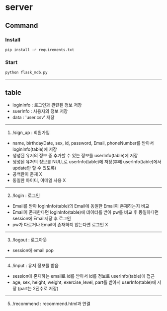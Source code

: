 # server

## Command

### Install

```shell
pip install -r requirements.txt
```

### Start

```shell
python flask_mdb.py
```

---
## table
- loginInfo : 로그인과 관련된 정보 저장
- suerInfo : 사용자의 정보 저장
- data : 'user.csv' 저장
---
1. /sign_up : 회원가입
  - name, birthdayDate, sex, id, password, Email, phoneNumber를 받아서 loginInfo(table)에 저장
  - 생성된 유저의 정보 중 추가할 수 있는 정보를 userInfo(table)에 저장
  - 생성된 유저의 정보를 NULL로 userInfo(table)에 저장(후에 userInfo(table)에서 update만 할 수 있도록)
  - 공백란이 존재 X
  - 동일한 아이디, 이메일 사용 X
---
2. /login : 로그인
  - Email를 받아 loginInfo(table)의 Email에 동일한 Email이 존재하는지 비교
  - Email이 존재한다면 loginInfo(table)에 데이터를 받아 pw를 비교 후 동일하다면 session에 Email저장 후 로그인
  - pw가 다르거나 Email이 존재하지 않는다면 로그인 X
---

3. /logout : 로그아웃
  - session에 email pop
---
4. /input : 유저 정보를 받음
  - session에 존재하는 email로 id를 받아서 id를 정보로 userInfo(table)에 접근
  - age, sex, height, weight, exercise_level, part를 받아서 userInfo(table)에 저장 (part는 2진수로 저장)
---
5. /recommend : recommend.html과 연결
